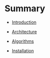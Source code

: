 # Summary

* [Introduction](README.md)

* [Architecture](/Architecture.md)

* [Algorithms](/Algorithms.md)

* [Installation](/installation.md "Installation")




